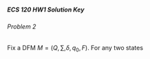 ##### ECS 120 HW1 Solution Key

###### Problem 2

Fix a DFM $M = (Q, \sum, \delta, q_0, F)$. For any two states